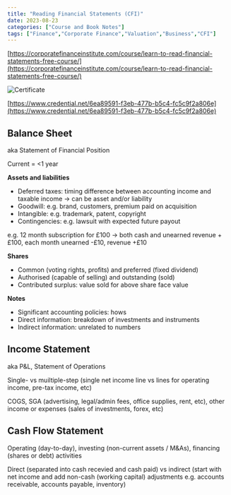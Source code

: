 ```yaml
---
title: "Reading Financial Statements (CFI)"
date: 2023-08-23
categories: ["Course and Book Notes"]
tags: ["Finance","Corporate Finance","Valuation","Business","CFI"]
---
```

[https://corporatefinanceinstitute.com/course/learn-to-read-financial-statements-free-course/](https://corporatefinanceinstitute.com/course/learn-to-read-financial-statements-free-course/)

![Certificate](/img/cfi-rfs-cert.jpg)

[https://www.credential.net/6ea89591-f3eb-477b-b5c4-fc5c9f2a806e](https://www.credential.net/6ea89591-f3eb-477b-b5c4-fc5c9f2a806e)

## Balance Sheet

aka Statement of Financial Position

Current = <1 year

**Assets and liabilities**

- Deferred taxes: timing difference between accounting income and taxable income → can be asset and/or liability
- Goodwill: e.g. brand, customers, premium paid on acquisition
- Intangible: e.g. trademark, patent, copyright
- Contingencies: e.g. lawsuit with expected future payout

e.g. 12 month subscription for £100 → both cash and unearned revenue +£100, each month unearned -£10, revenue +£10

**Shares**

- Common (voting rights, profits) and preferred (fixed dividend)
- Authorised (capable of selling) and outstanding (sold)
- Contributed surplus: value sold for above share face value

**Notes**

- Significant accounting policies: hows
- Direct information: breakdown of investments and instruments
- Indirect information: unrelated to numbers

## Income Statement

aka P&L, Statement of Operations

Single- vs muiltiple-step (single net income line vs lines for operating income, pre-tax income, etc)

COGS, SGA (advertising, legal/admin fees, office supplies, rent, etc), other income or expenses (sales of investments, forex, etc)

## Cash Flow Statement

Operating (day-to-day), investing (non-current assets / M&As), financing (shares or debt) activities

Direct (separated into cash recevied and cash paid) vs indirect (start with net income and add non-cash (working capital) adjustments e.g. accounts receivable, accounts payable, inventory)